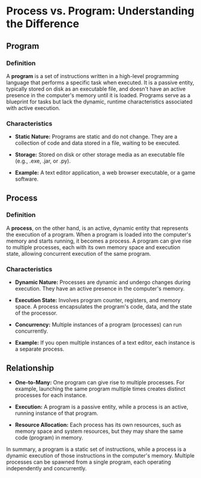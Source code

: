 # Process vs. Program: Understanding the Difference

## Program

### Definition

A **program** is a set of instructions written in a high-level programming language that performs a specific task when executed. It is a passive entity, typically stored on disk as an executable file, and doesn't have an active presence in the computer's memory until it is loaded. Programs serve as a blueprint for tasks but lack the dynamic, runtime characteristics associated with active execution.

### Characteristics

- **Static Nature:** Programs are static and do not change. They are a collection of code and data stored in a file, waiting to be executed.
  
- **Storage:** Stored on disk or other storage media as an executable file (e.g., .exe, .jar, or .py).

- **Example:** A text editor application, a web browser executable, or a game software.

## Process

### Definition

A **process**, on the other hand, is an active, dynamic entity that represents the execution of a program. When a program is loaded into the computer's memory and starts running, it becomes a process. A program can give rise to multiple processes, each with its own memory space and execution state, allowing concurrent execution of the same program.

### Characteristics

- **Dynamic Nature:** Processes are dynamic and undergo changes during execution. They have an active presence in the computer's memory.

- **Execution State:** Involves program counter, registers, and memory space. A process encapsulates the program's code, data, and the state of the processor.

- **Concurrency:** Multiple instances of a program (processes) can run concurrently.

- **Example:** If you open multiple instances of a text editor, each instance is a separate process.

## Relationship

- **One-to-Many:** One program can give rise to multiple processes. For example, launching the same program multiple times creates distinct processes for each instance.

- **Execution:** A program is a passive entity, while a process is an active, running instance of that program.

- **Resource Allocation:** Each process has its own resources, such as memory space and system resources, but they may share the same code (program) in memory.

In summary, a program is a static set of instructions, while a process is a dynamic execution of those instructions in the computer's memory. Multiple processes can be spawned from a single program, each operating independently and concurrently.

